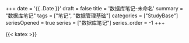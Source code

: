 +++
date = '{{ .Date }}'
draft = false
title = '数据库笔记-未命名'
summary = "数据库笔记"
tags = ["笔记", "数据管理基础"]
categories = ["StudyBase"]
seriesOpened = true
series = ["数据库笔记"]
series_order = -1
+++

{{< katex >}} 

